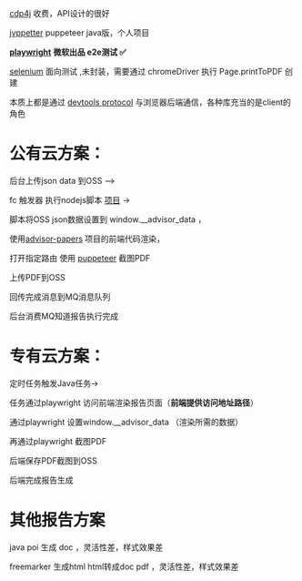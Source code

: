  

  

[cdp4j](https://github.com/webfolderio/cdp4j) 收费，API设计的很好

  

[jvppetter](https://github.com/fanyong920/jvppeteer) puppeteer java版，个人项目

  

[**playwright**](https://playwright.dev/java/docs/api/class-page#page-pdf) **微软出品 e2e测试 ✅**

  

[selenium](https://stackoverflow.com/questions/47729046/generate-pdf-with-selenium-chrome-driver) 面向测试 ,未封装，需要通过 chromeDriver 执行 Page.printToPDF 创建

  

本质上都是通过 [devtools protocol](https://chromedevtools.github.io/devtools-protocol/tot/Page/#method-printToPDF) 与浏览器后端通信，各种库充当的是client的角色

# 公有云方案：

后台上传json data 到OSS -->

fc 触发器 执行nodejs脚本 [项目](https://code.aone.alibaba-inc.com/middleware-asp/advisor-fc-pre) ->

脚本将OSS json数据设置到 window.__advisor_data ，

使用[advisor-papers](https://code.aone.alibaba-inc.com/advisor/advisor-papers) 项目的前端代码渲染，

打开指定路由 使用 [puppeteer](https://github.com/puppeteer/puppeteer) 截图PDF

上传PDF到OSS

回传完成消息到MQ消息队列

后台消费MQ知道报告执行完成

# 专有云方案：

定时任务触发Java任务->

任务通过playwright 访问前端渲染报告页面（**前端提供访问地址路径**）

通过playwright 设置window.__advisor_data （渲染所需的数据）

再通过playwright 截图PDF

后端保存PDF截图到OSS

后端完成报告生成




# 其他报告方案

java poi 生成 doc  ，灵活性差，样式效果差

freemarker 生成html  html转成doc  pdf ，灵活性差，样式效果差



